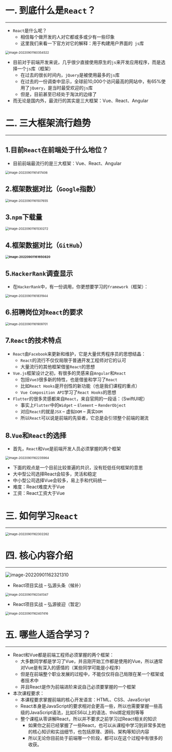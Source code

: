 # 一. 到底什么是`React`？

---

- `React`是什么呢？
  - 相信每个做开发的人对它都或多或少有一些印象
  - 这里我们来看一下官方对它的解释：用于构建用户界面的` js`库

<img src="C:\Users\23634\AppData\Roaming\Typora\typora-user-images\image-20220901160354522.png" alt="image-20220901160354522" style="zoom:67%;" />

- 目前对于前端开发来说，几乎很少直接使用原生的`js`来开发应用程序，而是选择一个`js`库（框架）
  - 在过去的很长时间内，`jQuery`是被使用最多的`js`库
  - 在过去的一份调查中显示，全球前10,000个访问最高的网站中，有65%使用了`jQuery`，是当时最受欢迎的`js`库
  - 但是，目前甚至已经处于淘汰的边缘了
- 而无论是国内外，最流行的其实是三大框架：Vue、React、Angular









# 二. 三大框架流行趋势

---

## 1.目前`React`在前端处于什么地位？

- 目前前端最流行的是三大框架：Vue、React、Angular	

<img src="C:\Users\23634\AppData\Roaming\Typora\typora-user-images\image-20220901161417406.png" alt="image-20220901161417406" style="zoom:67%;" />

## 2.框架数据对比（`Google`指数）

<img src="C:\Users\23634\AppData\Roaming\Typora\typora-user-images\image-20220901161507655.png" alt="image-20220901161507655" style="zoom:67%;" />

## 3.`npm`下载量

<img src="C:\Users\23634\AppData\Roaming\Typora\typora-user-images\image-20220901161530272.png" alt="image-20220901161530272" style="zoom:67%;" />

## 4.框架数据对比（`GitHub`）

**<img src="C:\Users\23634\AppData\Roaming\Typora\typora-user-images\image-20220901161650820.png" alt="image-20220901161650820" style="zoom:67%;" />**

## 5.`HackerRank`调查显示

- 在`HackerRank`中，有一份调用，你更想要学习的`framework`（框架）：

<img src="C:\Users\23634\AppData\Roaming\Typora\typora-user-images\image-20220901161831944.png" alt="image-20220901161831944" style="zoom:67%;" />

## 6.招聘岗位对`React`的要求

<img src="C:\Users\23634\AppData\Roaming\Typora\typora-user-images\image-20220901161909701.png" alt="image-20220901161909701" style="zoom:67%;" />

## 7.`React`的技术特点

- `React`由`Facebook`来更新和维护，它是大量优秀程序员的思想结晶：
  - `React`的流行不仅仅局限于普通开发工程师对它的认可
  - 大量流行的其他框架借鉴`React`的思想
- `Vue.js`框架设计之初，有很多的灵感来自`Angular`和`React`
  - 包括`Vue3`很多新的特性，也是借鉴和学习了`React`
  - 比如`React Hooks`是开创性的新功能（也是我们课程的重点）
  - `Vue Composition API`学习了`React Hooks`的思想
- `Flutter`的很多灵感都来自`React`，来自官网的一段话：（SwiftUI呢）
  - 事实上`Flutter`中的`Widget` – `Element` – `RenderObject`
  - 对应`React`的就是`JSX` – 虚拟`DOM` – 真实`DOM`
  - 所以`React`可以说是前端的先驱者，它总是会引领整个前端的潮流

## 8.`Vue`和`React`的选择

- 首先，`React`和`Vue`是前端开发人员必须掌握的两个框架

<img src="C:\Users\23634\AppData\Roaming\Typora\typora-user-images\image-20220901162235964.png" alt="image-20220901162235964" style="zoom:67%;" />

- 下面的观点是一个目前比较普遍的共识，没有贬低任何框架的意思
- 大中型公司选择React会较多，灵活和稳定
- 中小型公司选择Vue会较多，易上手和代码统一
- 难度：React难度大于Vue
- 工资：React工资大于Vue





# 三. 如何学习`React`

---

<img src="C:\Users\23634\AppData\Roaming\Typora\typora-user-images\image-20220901162302262.png" alt="image-20220901162302262" style="zoom:67%;" />





# 四. 核心内容介绍

---

![image-20220901162321310](C:\Users\23634\AppData\Roaming\Typora\typora-user-images\image-20220901162321310.png)

- React项目实战 – 弘源头条（候补）

<img src="C:\Users\23634\AppData\Roaming\Typora\typora-user-images\image-20220901162341347.png" alt="image-20220901162341347" style="zoom:67%;" />

- React项目实战 – 弘源彼迎（暂定）

<img src="C:\Users\23634\AppData\Roaming\Typora\typora-user-images\image-20220901162407416.png" alt="image-20220901162407416" style="zoom:67%;" />





# 五. 哪些人适合学习？

---

- React和Vue都是前端工程师必须掌握的两个框架：
  - 大多数同学都是学习了Vue，并且刚开始工作都是使用的Vue，所以通常对Vue是有深入的感情的（某些同学可能是小程序）
  - 但是在前端整个职业发展的过程中，不能仅仅将自己局限在某一个框架或者技术中
  - 并且React是作为前端进阶来说自己必须要掌握的一个框架
- 本次课程要求：
  - 本课程要求掌握前端的核心开发语言：HTML、CSS、JavaScript
  - React本身是JavaScript的要求相对会更高一些，所以也需要掌握一些高级的JavaScript语法，比如ES6以上的语法、this绑定规则等等
  - 整个课程从零讲解React，所以并不要求之前学习过React相关的知识
    - 如果你之前已经掌握了一些React，也可以从课程中学习到非常多其他的核心知识和实战细节，也包括原理、源码、架构等知识内容
    - 所以无论你目前处于前端哪一个阶段，都可以在这个过程中有很多的收获。